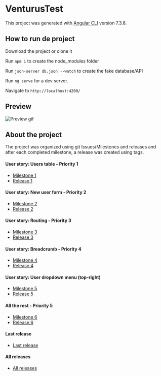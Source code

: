 # VenturusTest

This project was generated with [Angular CLI](https://github.com/angular/angular-cli) version 7.3.8.

## How to run de project

Download the project or clone it 

Run `npm i` to create the node_modules folder

Run `json-server db.json --watch` to create the fake database/API

Run `ng serve` for a dev server. 

Navigate to `http://localhost:4200/`

## Preview
![Preview gif](https://media.giphy.com/media/RIMd0dWUI8IgqLzN34/giphy.gif)

## About the project

The project was organized using git Issues/Milestones and releases and after each completed milestone, a release was created using tags.

#### User story: Users table - Priority 1
* [Milestone 1](https://github.com/joaomantovani/venturus-front-end-developer-test-2019/milestone/1)
* [Release 1](https://github.com/joaomantovani/venturus-front-end-developer-test-2019/releases/tag/1_user_story)

#### User story: New user form - Priority 2
* [Milestone 2](https://github.com/joaomantovani/venturus-front-end-developer-test-2019/milestone/2)
* [Release 2](https://github.com/joaomantovani/venturus-front-end-developer-test-2019/releases/tag/2_user_form)

#### User story: Routing - Priority 3
* [Milestone 3](https://github.com/joaomantovani/venturus-front-end-developer-test-2019/milestone/3)
* [Release 3](https://github.com/joaomantovani/venturus-front-end-developer-test-2019/releases/tag/3_routing)

#### User story: Breadcrumb - Priority 4
* [Milestone 4](https://github.com/joaomantovani/venturus-front-end-developer-test-2019/milestone/4)
* [Release 4](https://github.com/joaomantovani/venturus-front-end-developer-test-2019/releases/tag/4_breadcrumb)

#### User story: User dropdown menu (top-right)
* [Milestone 5](https://github.com/joaomantovani/venturus-front-end-developer-test-2019/milestone/5)
* [Release 5](https://github.com/joaomantovani/venturus-front-end-developer-test-2019/releases/tag/5_user_dropdown_menu)

#### All the rest - Priority 5
* [Milestone 6](https://github.com/joaomantovani/venturus-front-end-developer-test-2019/milestone/6)
* [Release 6](https://github.com/joaomantovani/venturus-front-end-developer-test-2019/releases/tag/6_all_the_rest)

#### Last release
* [Last release](https://github.com/joaomantovani/venturus-front-end-developer-test-2019/releases/tag/10_venturus_test_done)

#### All releases
* [All releases](https://github.com/joaomantovani/venturus-front-end-developer-test-2019/releases)
